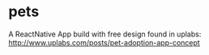 # pets
A ReactNative App build with free design found in uplabs: http://www.uplabs.com/posts/pet-adoption-app-concept
